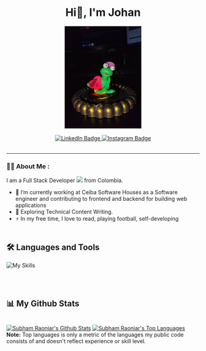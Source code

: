 <!-- <p align="center"><img width="200px" height="auto" src="sapito.jpeg" height="175px"/></p> -->

<!--<p align="center"><img width="150" height="auto" src="https://media.giphy.com/media/M9gbBd9nbDrOTu1Mqx/giphy.gif" height="100"/></p>-->
<h1 align="center">Hi👋, I'm Johan</h1>

<div id="header" align="center">
<!-- 
  <img src="https://media.giphy.com/media/M9gbBd9nbDrOTu1Mqx/giphy.gif" width="100"/> -->
  <p align="center"><img width="200px" height="auto" src="sapito.jpeg" height="175px"/></p>
  <div id="badges">
    <a href="https://www.linkedin.com/in/johan-sebastian-cuellar/">
      <img src="https://img.shields.io/badge/LinkedIn-blue?style=for-the-badge&logo=linkedin&logoColor=white" alt="LinkedIn Badge"/>
    </a>
    <a href="https://www.instagram.com/sebastian._.cuellar/">
      <img src="https://img.shields.io/badge/Instagram-red?style=for-the-badge&logo=instagram&logoColor=white" alt="Instagram Badge"/>
    </a>   
  </div>
  <img src="https://komarev.com/ghpvc/?username=JsebasC&style=flat-square&color=blue" alt=""/>
</div>

---

### 👩‍💻 About Me :
I am a Full Stack Developer <img src="https://media.giphy.com/media/WUlplcMpOCEmTGBtBW/giphy.gif" width="30"> from Colombia.

* 🔭 I’m currently working at Ceiba Software Houses as a Software engineer and contributing to frontend and backend for building web applications
* 🌱 Exploring Technical Content Writing.
* ⚡ In my free time, I love to read, playing football, self-developing
<br></br>


## 🛠️ Languages and Tools 
![My Skills](https://go-skill-icons.vercel.app/api/icons?i=azure,dotnet,cs,sqlserver,docker,azuredevops,rabbitmq,redis,yaml,powershell,graphql,databricks,typescript,angular,js,html,css,sass,nodejs,svelte,git,postman,swagger,visualbasic,java,laravel,flutter,xd,terminal,jenkins)
<!-- <p align="left">
<a href="https://docs.microsoft.com/en-us/dotnet/csharp/" target="_blank" rel="noreferrer"><img src="https://raw.githubusercontent.com/danielcranney/readme-generator/main/public/icons/skills/csharp-colored.svg" width="36" height="36" alt="C#" /></a>
<a href="https://www.oracle.com/java/" target="_blank" rel="noreferrer"><img src="https://raw.githubusercontent.com/danielcranney/readme-generator/main/public/icons/skills/java-colored.svg" width="36" height="36" alt="Java" /></a>
<a href="https://developer.mozilla.org/en-US/docs/Web/JavaScript" target="_blank" rel="noreferrer"><img src="https://raw.githubusercontent.com/danielcranney/readme-generator/main/public/icons/skills/javascript-colored.svg" width="36" height="36" alt="Javascript" /></a>
<a href="https://www.typescriptlang.org/" target="_blank" rel="noreferrer"><img src="https://raw.githubusercontent.com/danielcranney/readme-generator/main/public/icons/skills/typescript-colored.svg" width="36" height="36" alt="Typescript" /></a>
<a href="https://developer.mozilla.org/en-US/docs/Glossary/HTML5" target="_blank" rel="noreferrer"><img src="https://raw.githubusercontent.com/danielcranney/readme-generator/main/public/icons/skills/html5-colored.svg" width="36" height="36" alt="HTML5" /></a>
<a href="https://reactjs.org/" target="_blank" rel="noreferrer"><img src="https://raw.githubusercontent.com/danielcranney/readme-generator/main/public/icons/skills/angular-colored.svg" width="36" height="36" alt="Angular" /></a>
<a href="https://nextjs.org/docs" target="_blank" rel="noreferrer"><img src="https://raw.githubusercontent.com/danielcranney/readme-generator/main/public/icons/skills/nextjs-colored.svg" width="36" height="36" alt="NextJs" /></a>
<a href="https://jquery.com/" target="_blank" rel="noreferrer"><img src="https://raw.githubusercontent.com/danielcranney/readme-generator/main/public/icons/skills/jquery-colored.svg" width="36" height="36" alt="JQuery" /></a>
<a href="https://www.w3.org/TR/CSS/#css" target="_blank" rel="noreferrer"><img src="https://raw.githubusercontent.com/danielcranney/readme-generator/main/public/icons/skills/css3-colored.svg" width="36" height="36" alt="CSS3" /></a>
<a href="https://getbootstrap.com/" target="_blank" rel="noreferrer"><img src="https://raw.githubusercontent.com/danielcranney/readme-generator/main/public/icons/skills/bootstrap-colored.svg" width="36" height="36" alt="Bootstrap" /></a>
<a href="https://nodejs.org/en/" target="_blank" rel="noreferrer"><img src="https://raw.githubusercontent.com/danielcranney/readme-generator/main/public/icons/skills/nodejs-colored.svg" width="36" height="36" alt="NodeJS" /></a>
<a href="https://expressjs.com/" target="_blank" rel="noreferrer"><img src="https://raw.githubusercontent.com/danielcranney/readme-generator/main/public/icons/skills/express-colored.svg" width="36" height="36" alt="Express" /></a>
<a href="https://www.oracle.com/uk/index.html" target="_blank" rel="noreferrer"><img src="https://raw.githubusercontent.com/danielcranney/readme-generator/main/public/icons/skills/oracle-colored.svg" width="36" height="36" alt="Oracle" /></a>
<a href="https://www.mongodb.com/" target="_blank" rel="noreferrer"><img src="https://raw.githubusercontent.com/danielcranney/readme-generator/main/public/icons/skills/mongodb-colored.svg" width="36" height="36" alt="MongoDB" /></a>
<a href="https://www.mysql.com/" target="_blank" rel="noreferrer"><img src="https://raw.githubusercontent.com/danielcranney/readme-generator/main/public/icons/skills/mysql-colored.svg" width="36" height="36" alt="MySQL" /></a>
<a href="https://www.heroku.com/" target="_blank" rel="noreferrer"><img src="https://raw.githubusercontent.com/danielcranney/readme-generator/main/public/icons/skills/heroku-colored.svg" width="36" height="36" alt="Heroku" /></a>
<a href="https://firebase.google.com/" target="_blank" rel="noreferrer"><img src="https://raw.githubusercontent.com/danielcranney/readme-generator/main/public/icons/skills/firebase-colored.svg" width="36" height="36" alt="Firebase" /></a>
<a href="https://www.postgresql.org/" target="_blank" rel="noreferrer"><img src="https://raw.githubusercontent.com/danielcranney/readme-generator/main/public/icons/skills/postgresql-colored.svg" width="36" height="36" alt="PostgreSQL" /></a>
<a href="https://laravel.com/" target="_blank" rel="noreferrer"><img src="https://raw.githubusercontent.com/danielcranney/readme-generator/main/public/icons/skills/laravel-colored.svg" width="36" height="36" alt="Lavarel" /></a>
<a href="https://www.djangoproject.com/" target="_blank" rel="noreferrer"><img src="https://raw.githubusercontent.com/danielcranney/readme-generator/main/public/icons/skills/django-colored.svg" width="36" height="36" alt="Django" /></a>
<a href="https://www.figma.com/" target="_blank" rel="noreferrer"><img src="https://raw.githubusercontent.com/danielcranney/readme-generator/main/public/icons/skills/figma-colored.svg" width="36" height="36" alt="Figma" /></a>
<a href="https://www.adobe.com/uk/products/xd.html" target="_blank" rel="noreferrer"><img src="https://raw.githubusercontent.com/danielcranney/readme-generator/main/public/icons/skills/xd-colored.svg" width="36" height="36" alt="XD" /></a>
</p> -->

<br></br>


## 📊 My Github Stats

<!-- <p align="center">
    <a href="https://github.com/JsebasC/github-readme-streak-stats">
        <img title="🔥 Get streak stats for your profile at git.io/streak-stats" alt="JsebasC's streak" src="https://github-readme-streak-stats.herokuapp.com/?user=JsebasC&theme=black-ice&hide_border=true&stroke=0000&background=060A0CD0"/>
    </a>
</p> -->
  <br/>
    <a href="https://github.com/JsebasC/github-readme-stats"><img alt="Subham Raoniar's Github Stats" src="https://github-readme-stats.vercel.app/api?username=JsebasC&show_icons=true&count_private=true&theme=vision-friendly-dark&hide_border=true&bg_color=0D1117" /></a>
  <a href="https://github.com/JsebasC/github-readme-stats"><img alt="Subham Raoniar's Top Languages" src="https://github-readme-stats.vercel.app/api/top-langs/?username=JsebasC&langs_count=10&count_private=true&layout=compact&theme=vision-friendly-dark&hide_border=true&bg_color=0D1117" /></a>
  <br/>
  <b>Note:</b> Top languages is only a metric of the languages my public code consists of and doesn't reflect experience or skill level.

<br/>

<!-- <a href="https://github.com/JsebasCgithub-readme-activity-graph"><img alt="Subham Raoniar's Activity Graph" src="https://activity-graph.herokuapp.com/graph?username=JsebasC&bg_color=0D1117&color=5BCDEC&line=5BCDEC&point=FFFFFF&hide_border=true" /></a> -->
<!-- ### ✍️ Blog Posts : -->
